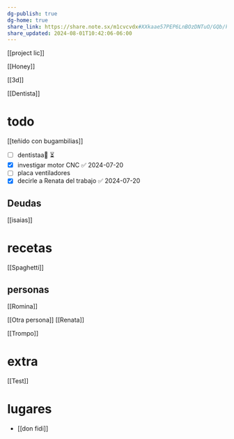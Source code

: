 ```yaml
---
dg-publish: true
dg-home: true
share_link: https://share.note.sx/m1cvcvdx#XXkaae57PEP6LnBOzDNTuO/GQb/k30TN3BhEWfQFQb4
share_updated: 2024-08-01T10:42:06-06:00
---
```

[[project lic]]

[[Honey]]

[[3d]]

[[Dentista]]
# todo

[[teñido con bugambilias]]

- [ ] dentistaa🔺  ⏳
- [x] investigar motor CNC ✅ 2024-07-20
- [ ] placa ventiladores 
- [x] decirle a Renata del trabajo ✅ 2024-07-20

## Deudas

[[isaias]]


# recetas

[[Spaghetti]]


## personas

[[Romina]]

[[Otra persona]]
[[Renata]]

[[Trompo]]
# extra

[[Test]]

# lugares

 - [[don fidi]]